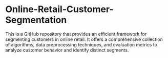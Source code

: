 # Online-Retail-Customer-Segmentation
This is a GitHub repository that provides an efficient framework for segmenting customers in online retail. It offers a comprehensive collection of algorithms, data preprocessing techniques, and evaluation metrics to analyze customer behavior and identify distinct segments.
